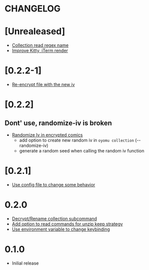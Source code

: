 # CHANGELOG

# [Unrealeased]
- [Collection read regex name](https://github.com/EruEri/oyomu/pull/10)
- [Improve Kitty, iTerm render](https://github.com/EruEri/oyomu/pull/9)

# [0.2.2-1]
- [Re-encrypt file with the new iv](https://github.com/EruEri/oyomu/pull/8)

# [0.2.2]
## Dont' use, randomize-iv is broken
- [Randomize Iv in encrypted comics](https://github.com/EruEri/oyomu/pull/7)
    - add option to create new random iv in ```oyomu collection``` (--randomize-iv)
    - generate a random seed when calling the random iv function

# [0.2.1]
- [Use config file to change some behavior](https://github.com/EruEri/oyomu/pull/5)

# 0.2.0
- [Decrypt/Rename collection subcommand](https://github.com/EruEri/oyomu/pull/3)
- [Add option to read commands for unzip keep strategy](https://github.com/EruEri/oyomu/pull/2)
- [Use environment variable to change keybinding ](https://github.com/EruEri/oyomu/pull/1)

# 0.1.0
- Inilial release